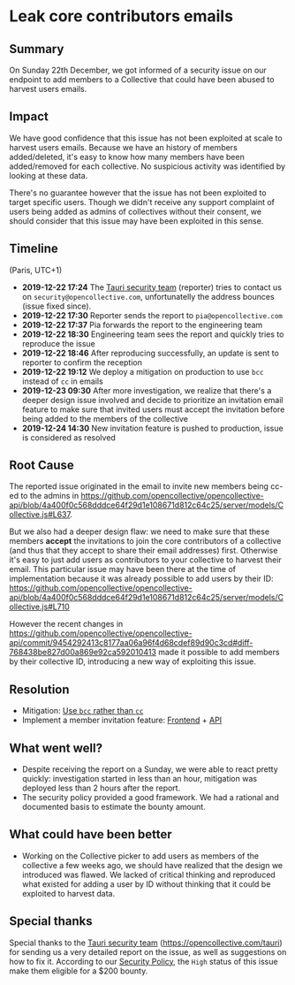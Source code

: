 # Leak core contributors emails

## Summary

On Sunday 22th December, we got informed of a security issue on our endpoint to add members
to a Collective that could have been abused to harvest users emails.

## Impact

We have good confidence that this issue has not been exploited at scale to harvest users
emails. Because we have an history of members added/deleted, it's easy to know how many
members have been added/removed for each collective. No suspicious activity was identified
by looking at these data.

There's no guarantee however that the issue has not been exploited to target specific users.
Though we didn't receive any support complaint of users being added as admins of collectives
without their consent, we should consider that this issue may have been exploited in this sense.

## Timeline

(Paris, UTC+1)

- **2019-12-22 17:24**
  The [Tauri security team](https://github.com/tauri-apps/tauri) (reporter) tries to contact us
  on `security@opencollective.com`, unfortunatelly the address bounces (issue fixed since).
- **2019-12-22 17:30**
  Reporter sends the report to `pia@opencollective.com`
- **2019-12-22 17:37**
  Pia forwards the report to the engineering team
- **2019-12-22 18:30**
  Engineering team sees the report and quickly tries to reproduce the issue
- **2019-12-22 18:46**
  After reproducing successfully, an update is sent to reporter to confirm the reception
- **2019-12-22 19:12**
  We deploy a mitigation on production to use `bcc` instead of `cc` in emails
- **2019-12-23 09:30**
  After more investigation, we realize that there's a deeper design issue involved and
  decide to prioritize an invitation email feature to make sure that invited users must accept
  the invitation before being added to the members of the collective
- **2019-12-24 14:30**
  New invitation feature is pushed to production, issue is considered as resolved

## Root Cause

The reported issue originated in the email to invite new members being cc-ed to
the admins in https://github.com/opencollective/opencollective-api/blob/4a400f0c568dddce64f29d1e108671d812c64c25/server/models/Collective.js#L637.

But we also had a deeper design flaw: we need to make sure that these members **accept** the
invitations to join the core contributors of a collective (and thus that they accept to share
their email addresses) first. Otherwise it's easy to just add users as contributors to your
collective to harvest their email. This particular issue may have been there at the time of
implementation because it was already possible to add users by their ID: https://github.com/opencollective/opencollective-api/blob/4a400f0c568dddce64f29d1e108671d812c64c25/server/models/Collective.js#L710

However the recent changes in https://github.com/opencollective/opencollective-api/commit/9454292413c8177aa06a96f4d68cdef89d90c3cd#diff-768438be827d00a869e92ca592010413 made it possible
to add members by their collective ID, introducing a new way of exploiting this issue.

## Resolution

- Mitigation: [Use `bcc` rather than `cc`](https://github.com/opencollective/opencollective-api/pull/3090)
- Implement a member invitation feature: [Frontend](https://github.com/opencollective/opencollective-frontend/pull/3232) + [API](https://github.com/opencollective/opencollective-api/pull/3096)

## What went well?

- Despite receiving the report on a Sunday, we were able to react pretty quickly: investigation
  started in less than an hour, mitigation was deployed less than 2 hours after the report.
- The security policy provided a good framework. We had a rational and documented basis to
  estimate the bounty amount.

## What could have been better

- Working on the Collective picker to add users as members of the collective a few weeks ago,
  we should have realized that the design we introduced was flawed. We lacked of critical thinking and reproduced
  what existed for adding a user by ID without thinking that it could be exploited to harvest data.

## Special thanks

Special thanks to the [Tauri security team](https://github.com/tauri-apps/tauri) (https://opencollective.com/tauri)
for sending us a very detailed report on the issue, as well as suggestions on how to fix it.
According to our [Security Policy](https://github.com/opencollective/opencollective/blob/master/SECURITY.md),
the `High` status of this issue make them eligible for a \$200 bounty.
